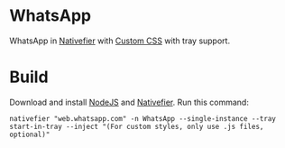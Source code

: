 # WhatsApp
WhatsApp in [Nativefier](https://github.com/nativefier/nativefier) with [Custom CSS](https://userstyles.org/styles/228154/responsive-whatsapp-windows-11-style) with tray support.


# Build
Download and install [NodeJS](https://nodejs.org) and [Nativefier](https://github.com/nativefier/nativefier).
Run this command:
```
nativefier "web.whatsapp.com" -n WhatsApp --single-instance --tray start-in-tray --inject "(For custom styles, only use .js files, optional)"
```

